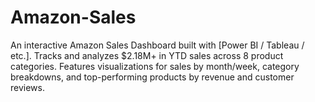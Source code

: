 # Amazon-Sales
An interactive Amazon Sales Dashboard built with [Power BI / Tableau / etc.]. Tracks and analyzes $2.18M+ in YTD sales across 8 product categories. Features visualizations for sales by month/week, category breakdowns, and top-performing products by revenue and customer reviews.
